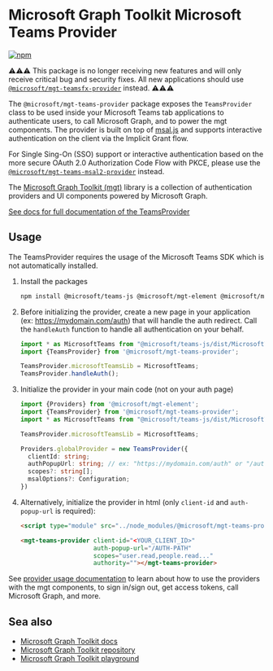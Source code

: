 # Microsoft Graph Toolkit Microsoft Teams Provider

[![npm](https://img.shields.io/npm/v/@microsoft/mgt-teams-provider?style=for-the-badge)](https://www.npmjs.com/package/@microsoft/mgt-teams-provider)

⚠️⚠️⚠️ This package is no longer receiving new features and will only receive critical bug and security fixes. All new applications should use [`@microsoft/mgt-teamsfx-provider`](https://learn.microsoft.com/graph/toolkit/providers/teamsfx) instead. ⚠️⚠️⚠️

The `@microsoft/mgt-teams-provider` package exposes the `TeamsProvider` class to be used inside your Microsoft Teams tab applications to authenticate users, to call Microsoft Graph, and to power the mgt components. The provider is built on top of [msal.js](https://github.com/AzureAD/microsoft-authentication-library-for-js/tree/dev/lib/msal-core) and supports interactive authentication on the client via the Implicit Grant flow.

For Single Sing-On (SSO) support or interactive authentication based on the more secure OAuth 2.0 Authorization Code Flow with PKCE, please use the [`@microsoft/mgt-teams-msal2-provider`](https://learn.microsoft.com/graph/toolkit/providers/teams-msal2) instead.

The [Microsoft Graph Toolkit (mgt)](https://aka.ms/mgt) library is a collection of authentication providers and UI components powered by Microsoft Graph.

[See docs for full documentation of the TeamsProvider](https://learn.microsoft.com/graph/toolkit/providers/teams)

## Usage

The TeamsProvider requires the usage of the Microsoft Teams SDK which is not automatically installed.

1. Install the packages

    ```bash
    npm install @microsoft/teams-js @microsoft/mgt-element @microsoft/mgt-teams-provider
    ```

1. Before initializing the provider, create a new page in your application (ex: https://mydomain.com/auth) that will handle the auth redirect. Call the `handleAuth` function to handle all authentication on your behalf.

    ```ts
    import * as MicrosoftTeams from "@microsoft/teams-js/dist/MicrosoftTeams";
    import {TeamsProvider} from '@microsoft/mgt-teams-provider';

    TeamsProvider.microsoftTeamsLib = MicrosoftTeams;
    TeamsProvider.handleAuth();
    ```

3. Initialize the provider in your main code (not on your auth page)

    ```ts
    import {Providers} from '@microsoft/mgt-element';
    import {TeamsProvider} from '@microsoft/mgt-teams-provider';
    import * as MicrosoftTeams from "@microsoft/teams-js/dist/MicrosoftTeams";

    TeamsProvider.microsoftTeamsLib = MicrosoftTeams;

    Providers.globalProvider = new TeamsProvider({
      clientId: string;
      authPopupUrl: string; // ex: "https://mydomain.com/auth" or "/auth"
      scopes?: string[];
      msalOptions?: Configuration;
    })
    ```

3. Alternatively, initialize the provider in html (only `client-id` and `auth-popup-url` is required):

    ```html
    <script type="module" src="../node_modules/@microsoft/mgt-teams-provider/dist/es6/index.js" />

    <mgt-teams-provider client-id="<YOUR_CLIENT_ID>"
                        auth-popup-url="/AUTH-PATH"
                        scopes="user.read,people.read..."
                        authority=""></mgt-teams-provider>
    ```

See [provider usage documentation](https://learn.microsoft.com/graph/toolkit/providers) to learn about how to use the providers with the mgt components, to sign in/sign out, get access tokens, call Microsoft Graph, and more.

## Sea also
* [Microsoft Graph Toolkit docs](https://aka.ms/mgt-docs)
* [Microsoft Graph Toolkit repository](https://aka.ms/mgt)
* [Microsoft Graph Toolkit playground](https://mgt.dev)